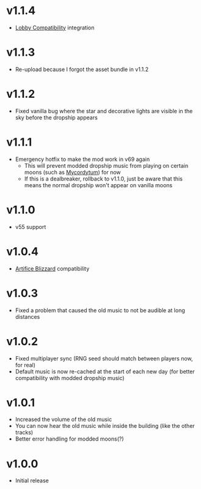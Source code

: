 # v1.1.4
- [Lobby Compatibility](https://thunderstore.io/c/lethal-company/p/BMX/LobbyCompatibility/) integration
# v1.1.3
- Re-upload because I forgot the asset bundle in v1.1.2
# v1.1.2
- Fixed vanilla bug where the star and decorative lights are visible in the sky before the dropship appears
# v1.1.1
- Emergency hotfix to make the mod work in v69 again
  - This will prevent modded dropship music from playing on certain moons (such as [Mycordytum](https://thunderstore.io/c/lethal-company/p/Ssencipe/Overhaul_Moons/)) for now
  - If this is a dealbreaker, rollback to v1.1.0, just be aware that this means the normal dropship won't appear on vanilla moons
# v1.1.0
- v55 support
# v1.0.4
- [Artifice Blizzard](https://thunderstore.io/c/lethal-company/p/ButteryStancakes/ArtificeBlizzard/) compatibility
# v1.0.3
- Fixed a problem that caused the old music to not be audible at long distances
# v1.0.2
- Fixed multiplayer sync (RNG seed should match between players now, for real)
- Default music is now re-cached at the start of each new day (for better compatibility with modded dropship music)
# v1.0.1
- Increased the volume of the old music
- You can now hear the old music while inside the building (like the other tracks)
- Better error handling for modded moons(?)
# v1.0.0
- Initial release